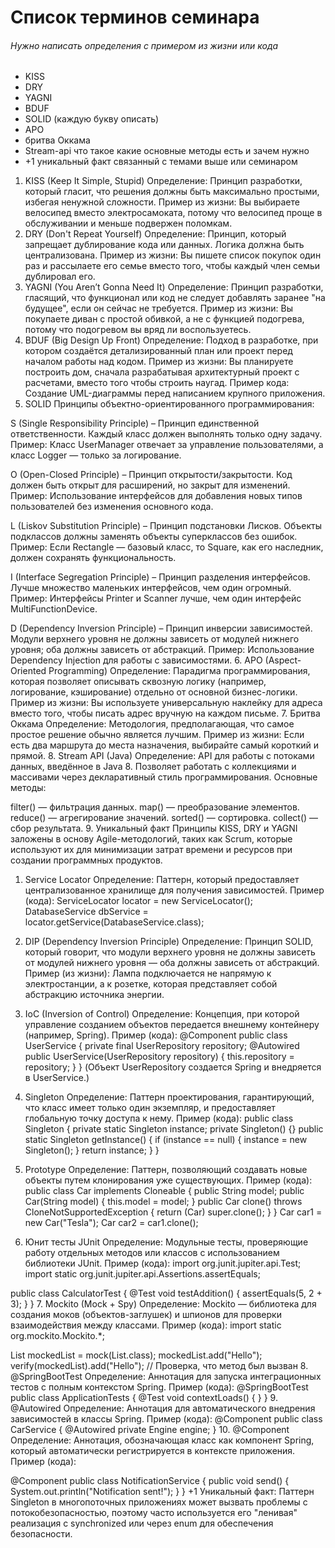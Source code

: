 # Список терминов семинара
###### Нужно написать определения с примером из жизни или кода
- KISS
- DRY
- YAGNI
- BDUF
- SOLID (каждую букву описать)
- APO
- бритва Оккама
- Stream-api что такое какие основные методы есть и зачем нужно
- +1 уникальный факт связанный с темами выше или семинаром

1. KISS (Keep It Simple, Stupid)
   Определение: Принцип разработки, который гласит, что решения должны быть максимально простыми, избегая ненужной сложности.
   Пример из жизни: Вы выбираете велосипед вместо электросамоката, потому что велосипед проще в обслуживании и меньше подвержен поломкам.
2. DRY (Don't Repeat Yourself)
      Определение: Принцип, который запрещает дублирование кода или данных. Логика должна быть централизована.
      Пример из жизни: Вы пишете список покупок один раз и рассылаете его семье вместо того, чтобы каждый член семьи дублировал его.
3. YAGNI (You Aren’t Gonna Need It)
      Определение: Принцип разработки, гласящий, что функционал или код не следует добавлять заранее "на будущее", если он сейчас не требуется.
      Пример из жизни: Вы покупаете диван с простой обивкой, а не с функцией подогрева, потому что подогревом вы вряд ли воспользуетесь.
4. BDUF (Big Design Up Front)
   Определение: Подход в разработке, при котором создаётся детализированный план или проект перед началом работы над кодом.
   Пример из жизни: Вы планируете построить дом, сначала разрабатывая архитектурный проект с расчетами, вместо того чтобы строить наугад.
   Пример кода: Создание UML-диаграммы перед написанием крупного приложения.
5. SOLID
   Принципы объектно-ориентированного программирования:

S (Single Responsibility Principle) – Принцип единственной ответственности. Каждый класс должен выполнять только одну задачу.
Пример: Класс UserManager отвечает за управление пользователями, а класс Logger — только за логирование.

O (Open-Closed Principle) – Принцип открытости/закрытости. Код должен быть открыт для расширений, но закрыт для изменений.
Пример: Использование интерфейсов для добавления новых типов пользователей без изменения основного кода.

L (Liskov Substitution Principle) – Принцип подстановки Лисков. Объекты подклассов должны заменять объекты суперклассов без ошибок.
Пример: Если Rectangle — базовый класс, то Square, как его наследник, должен сохранять функциональность.

I (Interface Segregation Principle) – Принцип разделения интерфейсов. Лучше множество маленьких интерфейсов, чем один огромный.
Пример: Интерфейсы Printer и Scanner лучше, чем один интерфейс MultiFunctionDevice.

D (Dependency Inversion Principle) – Принцип инверсии зависимостей. Модули верхнего уровня не должны зависеть от модулей нижнего уровня; оба должны зависеть от абстракций.
Пример: Использование Dependency Injection для работы с зависимостями.
6.  APO (Aspect-Oriented Programming)
Определение: Парадигма программирования, которая позволяет описывать сквозную логику (например, логирование, кэширование) отдельно от основной бизнес-логики.
Пример из жизни: Вы используете универсальную наклейку для адреса вместо того, чтобы писать адрес вручную на каждом письме.
7. Бритва Оккама
   Определение: Методология, предполагающая, что самое простое решение обычно является лучшим.
   Пример из жизни: Если есть два маршрута до места назначения, выбирайте самый короткий и прямой.
8. Stream API (Java)
   Определение: API для работы с потоками данных, введённое в Java 8. Позволяет работать с коллекциями и массивами через декларативный стиль программирования.
   Основные методы:

filter() — фильтрация данных.
map() — преобразование элементов.
reduce() — агрегирование значений.
sorted() — сортировка.
collect() — сбор результата.
9.  Уникальный факт
    Принципы KISS, DRY и YAGNI заложены в основу Agile-методологий, таких как Scrum, которые используют их для минимизации затрат времени и ресурсов при создании программных продуктов.



1. Service Locator
   Определение: Паттерн, который предоставляет централизованное хранилище для получения зависимостей.
   Пример (кода):
   ServiceLocator locator = new ServiceLocator();
   DatabaseService dbService = locator.getService(DatabaseService.class);
2. DIP (Dependency Inversion Principle)
   Определение: Принцип SOLID, который говорит, что модули верхнего уровня не должны зависеть от модулей нижнего уровня — оба должны зависеть от абстракций.
   Пример (из жизни): Лампа подключается не напрямую к электростанции, а к розетке, которая представляет собой абстракцию источника энергии.

3. IoC (Inversion of Control)
   Определение: Концепция, при которой управление созданием объектов передается внешнему контейнеру (например, Spring).
   Пример (кода):
   @Component
   public class UserService {
   private final UserRepository repository;
   @Autowired
   public UserService(UserRepository repository) {
   this.repository = repository;
   }
   }
   (Объект UserRepository создается Spring и внедряется в UserService.)
4. Singleton
   Определение: Паттерн проектирования, гарантирующий, что класс имеет только один экземпляр, и предоставляет глобальную точку доступа к нему.
   Пример (кода):
   public class Singleton {
   private static Singleton instance;
   private Singleton() {}
   public static Singleton getInstance() {
   if (instance == null) {
   instance = new Singleton();
   }
   return instance;
   }
   }
5. Prototype
   Определение: Паттерн, позволяющий создавать новые объекты путем клонирования уже существующих.
   Пример (кода):
public class Car implements Cloneable {
   public String model;
   public Car(String model) { this.model = model; }
   public Car clone() throws CloneNotSupportedException {
   return (Car) super.clone();
   }
   }
   Car car1 = new Car("Tesla");
   Car car2 = car1.clone();
6. Юнит тесты JUnit
   Определение: Модульные тесты, проверяющие работу отдельных методов или классов с использованием библиотеки JUnit.
   Пример (кода):
   import org.junit.jupiter.api.Test;
   import static org.junit.jupiter.api.Assertions.assertEquals;

public class CalculatorTest {
@Test
void testAddition() {
assertEquals(5, 2 + 3);
}
}
7. Mockito (Mock + Spy)
   Определение: Mockito — библиотека для создания моков (объектов-заглушек) и шпионов для проверки взаимодействия между классами.
   Пример (кода):
   import static org.mockito.Mockito.*;

List<String> mockedList = mock(List.class);
mockedList.add("Hello");
verify(mockedList).add("Hello"); // Проверка, что метод был вызван
8. @SpringBootTest
   Определение: Аннотация для запуска интеграционных тестов с полным контекстом Spring.
   Пример (кода):
   @SpringBootTest
   public class ApplicationTests {
   @Test
   void contextLoads() {
   }
   }
9. @Autowired
   Определение: Аннотация для автоматического внедрения зависимостей в классы Spring.
   Пример (кода):
@Component
public class CarService {
@Autowired
private Engine engine;
}
10. @Component
       Определение: Аннотация, обозначающая класс как компонент Spring, который автоматически регистрируется в контексте приложения.
       Пример (кода):

@Component
public class NotificationService {
public void send() {
System.out.println("Notification sent!");
}
}
+1 Уникальный факт:
Паттерн Singleton в многопоточных приложениях может вызвать проблемы с 
потокобезопасностью, поэтому часто используется его "ленивая" реализация 
с synchronized или через enum для обеспечения безопасности.


